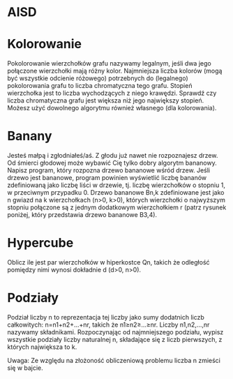 # AISD

# Kolorowanie
Pokolorowanie wierzchołków grafu nazywamy legalnym, jeśli dwa jego połączone wierzchołki mają różny kolor.
Najmniejsza liczba kolorów (mogą być wszystkie odcienie różowego) potrzebnych do (legalnego) pokolorowania grafu to liczba chromatyczna tego grafu.
Stopień wierzchołka jest to liczba wychodzących z niego krawędzi.
Sprawdź czy liczba chromatyczna grafu jest większa niż jego największy stopień. Możesz użyć dowolnego algorytmu również własnego (dla kolorowania).

# Banany
Jesteś małpą i zgłodniałeś/aś. Z głodu już nawet nie rozpoznajesz drzew. Od śmierci głodowej może wybawić Cię tylko dobry algorytm bananowy. 
Napisz program, który rozpozna drzewo bananowe wśród drzew. 
Jeśli drzewo jest bananowe, program powinien wyświetlić liczbę bananów zdefiniowaną jako liczbę liści w drzewie, tj. liczbę wierzchołków o stopniu 1, w przeciwnym
przypadku 0. Drzewo bananowe Bn,k zdefiniowane jest jako n gwiazd na k wierzchołkach (n>0, k>0), których wierzchołki o najwyższym stopniu połączone są z jednym dodatkowym
wierzchołkiem r (patrz rysunek poniżej, który przedstawia drzewo bananowe B3,4).

# Hypercube
Oblicz ile jest par wierzchołków w hiperkostce Qn, takich że odległość pomiędzy nimi wynosi dokładnie d (d>0, n>0).

# Podziały
Podział liczby n to reprezentacja tej liczby jako sumy dodatnich liczb całkowitych: n=n1+n2+...+nr, takich że n1≥n2≥...≥nr. Liczby n1,n2,...,nr nazywamy składnikami.
Rozpoczynając od najmniejszego podziału, wypisz wszystkie podziały liczby naturalnej n, składające się z liczb pierwszych, z których największa to k. 

Uwaga:
Ze względu na złożoność obliczeniową problemu liczba n zmieści się w bajcie.
